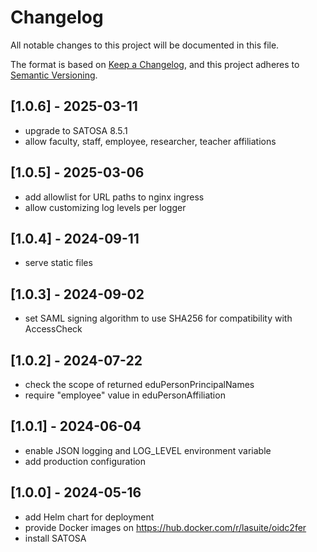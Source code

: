 # Changelog

All notable changes to this project will be documented in this file.

The format is based on [Keep a Changelog](https://keepachangelog.com/en/1.0.0),
and this project adheres to
[Semantic Versioning](https://semver.org/spec/v2.0.0.html).

## [1.0.6] - 2025-03-11
- upgrade to SATOSA 8.5.1
- allow faculty, staff, employee, researcher, teacher affiliations

## [1.0.5] - 2025-03-06
- add allowlist for URL paths to nginx ingress
- allow customizing log levels per logger

## [1.0.4] - 2024-09-11
- serve static files

## [1.0.3] - 2024-09-02
- set SAML signing algorithm to use SHA256 for compatibility with AccessCheck

## [1.0.2] - 2024-07-22
- check the scope of returned eduPersonPrincipalNames
- require "employee" value in eduPersonAffiliation

## [1.0.1] - 2024-06-04
- enable JSON logging and LOG_LEVEL environment variable
- add production configuration

## [1.0.0] - 2024-05-16
- add Helm chart for deployment
- provide Docker images on https://hub.docker.com/r/lasuite/oidc2fer
- install SATOSA
